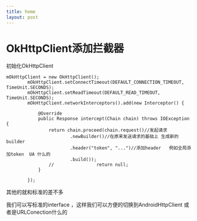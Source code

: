 ```yaml
---
title: home
layout: post
---
```


# OkHttpClient添加拦截器

初始化OkHttpClient
```   
mOkHttpClient = new OkHttpClient();
        mOkHttpClient.setConnectTimeout(DEFAULT_CONNECTION_TIMEOUT, TimeUnit.SECONDS);
        mOkHttpClient.setReadTimeout(DEFAULT_READ_TIMEOUT, TimeUnit.SECONDS);
        mOkHttpClient.networkInterceptors().add(new Interceptor() {

            @Override
            public Response intercept(Chain chain) throws IOException {
                return chain.proceed(chain.request()//发起请求
                        .newBuilder()//在原来发送请求的基础上 生成新的builder
                        .header("token", "...")//添加header   例如全局添加token  UA 什么的
                        .build());
                //                return null;
            }

        });
```

其他的就和标准的差不多

我们可以写标准的interface ，这样我们可以方便的切换到AndroidHttpClient 或者是URLConection什么的

